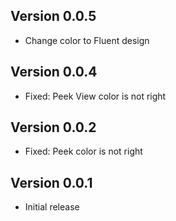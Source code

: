## Version 0.0.5
* Change color to Fluent design
## Version 0.0.4
* Fixed: Peek View color is not right
## Version 0.0.2
* Fixed: Peek color is not right

## Version 0.0.1
* Initial release